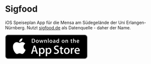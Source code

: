 # Sigfood

iOS Speiseplan App für die Mensa am Südegelände der Uni Erlangen-Nürnberg. Nutzt [sigfood.de](https://sigfood.de) als Datenquelle - daher der Name. 

[![available on the App Store](https://raw.githubusercontent.com/systemheld/sigfood/master/App_Store_Badge.svg)](https://itunes.apple.com/de/app/sigfood.de-speiseplan-sudmensa/id1063704585?mt=8)
